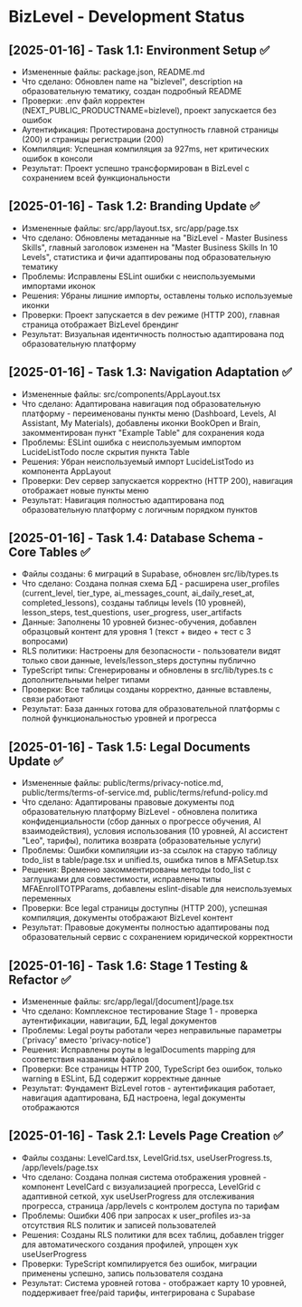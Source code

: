 # BizLevel - Development Status

## [2025-01-16] - Task 1.1: Environment Setup ✅
- Измененные файлы: package.json, README.md
- Что сделано: Обновлен name на "bizlevel", description на образовательную тематику, создан подробный README
- Проверки: .env файл корректен (NEXT_PUBLIC_PRODUCTNAME=bizlevel), проект запускается без ошибок
- Аутентификация: Протестирована доступность главной страницы (200) и страницы регистрации (200)
- Компиляция: Успешная компиляция за 927ms, нет критических ошибок в консоли
- Результат: Проект успешно трансформирован в BizLevel с сохранением всей функциональности

## [2025-01-16] - Task 1.2: Branding Update ✅
- Измененные файлы: src/app/layout.tsx, src/app/page.tsx
- Что сделано: Обновлены метаданные на "BizLevel - Master Business Skills", главный заголовок изменен на "Master Business Skills In 10 Levels", статистика и фичи адаптированы под образовательную тематику
- Проблемы: Исправлены ESLint ошибки с неиспользуемыми импортами иконок
- Решения: Убраны лишние импорты, оставлены только используемые иконки
- Проверки: Проект запускается в dev режиме (HTTP 200), главная страница отображает BizLevel брендинг
- Результат: Визуальная идентичность полностью адаптирована под образовательную платформу

## [2025-01-16] - Task 1.3: Navigation Adaptation ✅
- Измененные файлы: src/components/AppLayout.tsx
- Что сделано: Адаптирована навигация под образовательную платформу - переименованы пункты меню (Dashboard, Levels, AI Assistant, My Materials), добавлены иконки BookOpen и Brain, закомментирован пункт "Example Table" для сохранения кода
- Проблемы: ESLint ошибка с неиспользуемым импортом LucideListTodo после скрытия пункта Table
- Решения: Убран неиспользуемый импорт LucideListTodo из компонента AppLayout
- Проверки: Dev сервер запускается корректно (HTTP 200), навигация отображает новые пункты меню
- Результат: Навигация полностью адаптирована под образовательную платформу с логичным порядком пунктов

## [2025-01-16] - Task 1.4: Database Schema - Core Tables ✅
- Файлы созданы: 6 миграций в Supabase, обновлен src/lib/types.ts
- Что сделано: Создана полная схема БД - расширена user_profiles (current_level, tier_type, ai_messages_count, ai_daily_reset_at, completed_lessons), созданы таблицы levels (10 уровней), lesson_steps, test_questions, user_progress, user_artifacts
- Данные: Заполнены 10 уровней бизнес-обучения, добавлен образцовый контент для уровня 1 (текст + видео + тест с 3 вопросами)
- RLS политики: Настроены для безопасности - пользователи видят только свои данные, levels/lesson_steps доступны публично
- TypeScript типы: Сгенерированы и обновлены в src/lib/types.ts с дополнительными helper типами
- Проверки: Все таблицы созданы корректно, данные вставлены, связи работают
- Результат: База данных готова для образовательной платформы с полной функциональностью уровней и прогресса

## [2025-01-16] - Task 1.5: Legal Documents Update ✅
- Измененные файлы: public/terms/privacy-notice.md, public/terms/terms-of-service.md, public/terms/refund-policy.md
- Что сделано: Адаптированы правовые документы под образовательную платформу BizLevel - обновлена политика конфиденциальности (сбор данных о прогрессе обучения, AI взаимодействия), условия использования (10 уровней, AI ассистент "Leo", тарифы), политика возврата (образовательные услуги)
- Проблемы: Ошибки компиляции из-за ссылок на старую таблицу todo_list в table/page.tsx и unified.ts, ошибка типов в MFASetup.tsx
- Решения: Временно закомментированы методы todo_list с заглушками для совместимости, исправлены типы MFAEnrollTOTPParams, добавлены eslint-disable для неиспользуемых переменных
- Проверки: Все legal страницы доступны (HTTP 200), успешная компиляция, документы отображают BizLevel контент
- Результат: Правовые документы полностью адаптированы под образовательный сервис с сохранением юридической корректности

## [2025-01-16] - Task 1.6: Stage 1 Testing & Refactor ✅
- Измененные файлы: src/app/legal/[document]/page.tsx
- Что сделано: Комплексное тестирование Stage 1 - проверка аутентификации, навигации, БД, legal документов
- Проблемы: Legal роуты работали через неправильные параметры ('privacy' вместо 'privacy-notice')
- Решения: Исправлены роуты в legalDocuments mapping для соответствия названиям файлов
- Проверки: Все страницы HTTP 200, TypeScript без ошибок, только warning в ESLint, БД содержит корректные данные
- Результат: Фундамент BizLevel готов - аутентификация работает, навигация адаптирована, БД настроена, legal документы отображаются

## [2025-01-16] - Task 2.1: Levels Page Creation ✅
- Файлы созданы: LevelCard.tsx, LevelGrid.tsx, useUserProgress.ts, /app/levels/page.tsx
- Что сделано: Создана полная система отображения уровней - компонент LevelCard с визуализацией прогресса, LevelGrid с адаптивной сеткой, хук useUserProgress для отслеживания прогресса, страница /app/levels с контролем доступа по тарифам
- Проблемы: Ошибки 406 при запросах к user_profiles из-за отсутствия RLS политик и записей пользователей
- Решения: Созданы RLS политики для всех таблиц, добавлен trigger для автоматического создания профилей, упрощен хук useUserProgress
- Проверки: TypeScript компилируется без ошибок, миграции применены успешно, запись пользователя создана
- Результат: Система уровней готова - отображает карту 10 уровней, поддерживает free/paid тарифы, интегрирована с Supabase
